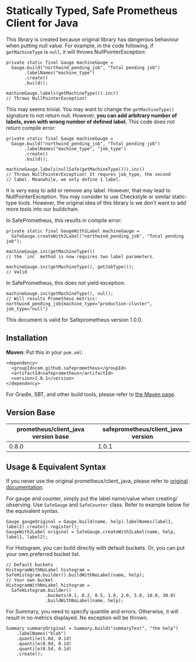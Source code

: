 # Statically Typed, Safe Prometheus Client for Java

This library is created because original library has dangerous
behaviour when putting null value. For example, in the code
following, if `getMachineType` is `null`, it will throws
NullPointerException:

    private static final Gauge machineGauge = 
      Gauge.build("northwind_pending_job", "Total pending job")
           .labelNames("machine_type")
           .create()
           .build();

    machineGauge.labels(getMachineType()).inc()
    // Throws NullPointerException!

This may seems trivial. You may want to change the `getMachineType()`
signature to not return null. However, **you can add arbitrary number
of labels, even with wrong number of defined label.** This code
does not return compile error:

    private static final Gauge machineGauge = 
      Gauge.build("northwind_pending_job", "Total pending job")
           .labelNames("machine_type", "job_type")
           .create()
           .build();

    machineGauge.labels(nullSafe(getMachineType())).inc()
    // Throws NullPointerException! It requres job_type, the second
    // label. Meanwhile, we only define 1 label.

It is very easy to add or remove any label. However, that may lead
to NullPointerException. You may consider to use Checkstyle or similar
static-type tools. However, the original idea of this library is
we don't want to add more tools into our buildchain.

In SafePrometheus, this results in compile error:

    private static final GaugeWith1Label machineGauge = 
      SafeGauge.createWith2Label("northwind_pending_job", "Total pending job");
      
    machineGauge.inc(getMachineType())
    // the `inc` method is now requires two label parameters.
    
    machineGauge.inc(getMachineType(), getJobType());
    // Valid

In SafePrometheus, this does not yield exception:

    machineGauge.inc(getMachineType(), null);
    // Will results Prometheus metrics: northwind_pending_job{machine_type="production-cluster", job_type="null"}

This document is valid for Safeprometheus version 1.0.0.

## Installation

**Maven:** Put this in your `pom.xml`:
    
    <dependency>
      <groupId>com.github.safeprometheus</groupId>
      <artifactId>safeprometheus</artifactId>
      <version>1.0.1</version>
    </dependency>

For Gradle, SBT, and other build tools, please refer to [the Maven page](https://search.maven.org/artifact/com.github.safeprometheus/safeprometheus/1.0.1/jar).

## Version Base

<table>
  <thead>
    <th>prometheus/client_java version base</th>
    <th>safeprometheus/client_java version</th>
  </thead>
  <tbody>
    <tr>
      <td>0.8.0</td>
      <td>1.0.1</td>
    </tr>
  </tbody>
</table>

## Usage & Equivalent Syntax

If you never use the original prometheus/client_java, please refer
to [original documentation](https://github.com/prometheus/client_java).

For gauge and counter, simply put the label name/value when creating/
observing. Use `SafeGauge` and `SafeCounter` class. Refer to example
below for the equivalent syntax.

    Gauge gaugeOriginal = Gauge.build(name, help).labelNames(label1, label2).create().register();
    GaugeWith2Label original = SafeGauge.createWith2Label(name, help, label1, label2);
    
For Histogram, you can build directly with default buckets. Or, you
can put your own preferred bucket list.

    // Default buckets
    HistogramWithNoLabel histogram = SafeHistogram.builder().buildWithNoLabel(name, help);
    // Your own bucket
    HistogramWithNoLabel histogram =
      SafeHistogram.builder()
                   .buckets(0.1, 0.2, 0.5, 1.0, 2.0, 5.0, 10.0, 30.0)
                   .buildWithNoLabel(name, help);
                   
For Summary, you need to specify quantile and errors. Otherwise,
it will result in no metrics displayed. No exception will be thrown.

    Summary summaryOriginal = Summary.build("summaryTest", "the help")
        .labelNames("blah")
        .quantile(1.0d, 0.1d)
        .quantile(0.9d, 0.1d)
        .quantile(0.5d, 0.1d)
        .create();